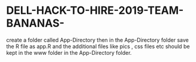 # DELL-HACK-TO-HIRE-2019-TEAM-BANANAS-

create a folder called  App-Directory
then in the App-Directory folder save the R file as app.R 
and the additional files like pics ,  css files etc should be kept in the www folder in the App-Directory folder.
